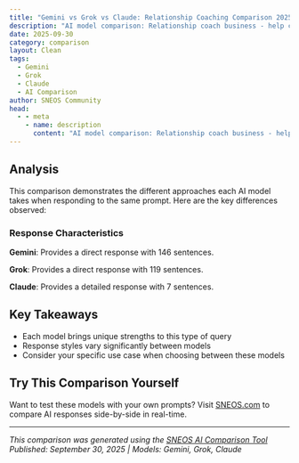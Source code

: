 ```yaml
---
title: "Gemini vs Grok vs Claude: Relationship Coaching Comparison 2025"
description: "AI model comparison: Relationship coach business - help couples communicate better..."
date: 2025-09-30
category: comparison
layout: Clean
tags:
  - Gemini
  - Grok
  - Claude
  - AI Comparison
author: SNEOS Community
head:
  - - meta
    - name: description
      content: "AI model comparison: Relationship coach business - help couples communicate better..."
---
```


<ChatComparison
  title="Gemini vs Grok vs Claude: Relationship Coaching Comparison 2025"
  prompt="Relationship coach business - help couples communicate better"
  :responses='{
    "Gemini": "Okay, let\u0027s break down how to build a successful relationship coaching business focused on improving couple\u0027s communication. This will cover everything from defining your niche to marketing and pricing.\n\n**I. Defining Your Niche and Ideal Client**\n\n*   **General Communication Issues are Broad:** Think about what specific communication problems you want to solve. This will make your marketing more effective.\n    *   **Examples of Niches:**\n        *   Conflict Resolution: Helping couples navigate arguments constructively.\n        *   Intimacy and Connection: Improving emotional and physical intimacy through communication.\n        *   Communication After Infidelity: Rebuilding trust and communication after an affair.\n        *   Communication in Blended Families: Addressing communication challenges in step-parenting situations.\n        *   Communication Before Marriage (Pre-marital counseling): Setting healthy communication patterns for the future.\n        *   Communication with Specific Personality Types: Tailoring communication strategies to different personality styles (e.g., introverts vs. extroverts).\n        *   Communication After Having Children: Addressing the communication shift after becoming parents\n        *   Communication for Long-Distance Relationships: Strategies to maintain connection through distance.\n\n*   **Ideal Client Profile:** Once you\u0027ve chosen a niche, create a detailed profile of your ideal client:\n    *   **Demographics:** Age range, relationship stage (dating, engaged, married, long-term partnership), socioeconomic status.\n    *   **Psychographics:** Values, beliefs, pain points, goals, frustrations, what keeps them up at night. What are their biggest fears about their relationship?  What are their hopes and dreams for their relationship?\n    *   **Specific Problems:** What specific communication issues are they facing? Are they arguing constantly? Do they feel unheard? Are they struggling to express their needs?\n    *   **Example:** \u0022My ideal client is a married couple in their late 30s to early 50s, both working professionals, who have been together for 10\u002B years. They love each other but are stuck in negative communication patterns, leading to frequent arguments and emotional distance. They value family, connection, and personal growth, but are struggling to prioritize their relationship amidst busy lives. They want to rediscover intimacy and learn to communicate effectively to resolve conflicts and feel closer.\u0022\n\n**II. Develop Your Coaching Program and Methodology**\n\n*   **Core Philosophy:**  What is your underlying approach to helping couples communicate better?  What principles guide your work?\n    *   Examples: Attachment Theory, Nonviolent Communication (NVC), Gottman Method, Solution-Focused Therapy, Cognitive Behavioral Therapy (CBT) adapted for couples.  **Crucially, clarify that you are a coach, not a therapist.** You will be using coaching techniques, not providing therapy.\n*   **Program Structure:**\n    *   **Length:** How long is your program (e.g., 6 weeks, 12 weeks, ongoing)?\n    *   **Frequency:** How often do you meet with clients (e.g., weekly, bi-weekly)?\n    *   **Format:** Individual sessions, group sessions, workshops, online courses, or a combination?\n    *   **Content:** What specific topics and skills will you cover? (See examples below)\n*   **Key Skills and Topics to Cover:**\n    *   **Active Listening:** Techniques for truly hearing and understanding your partner.\n    *   **Empathy:** Developing the ability to understand and share your partner\u0027s feelings.\n    *   **Expressing Needs and Feelings Clearly:** Using \u0022I\u0022 statements and avoiding blame.\n    *   **Conflict Resolution Strategies:**  Fair fighting rules, compromise, negotiation.\n    *   **Identifying Communication Patterns:** Recognizing and breaking negative cycles (e.g., criticism, defensiveness, stonewalling, contempt - The Four Horsemen of the Apocalypse from Gottman).\n    *   **Nonverbal Communication:** Understanding body language, tone of voice, and facial expressions.\n    *   **Building Emotional Intimacy:**  Creating a safe space for vulnerability and connection.\n    *   **Setting Boundaries:** Establishing healthy limits in the relationship.\n    *   **Appreciation and Affirmation:** Regularly expressing gratitude and love.\n    *   **Understanding Love Languages:** Identifying and meeting each other\u0027s emotional needs.\n*   **Tools and Resources:**\n    *   Worksheets, exercises, assessments (e.g., communication style quizzes).\n    *   Recommended reading lists, articles, videos.\n    *   Templates for communication scripts (e.g., how to initiate a difficult conversation).\n*   **Example Program Structure:**\n    *   **Week 1:**  Assessment and Goal Setting: Identify communication challenges and desired outcomes.\n    *   **Week 2:**  Active Listening and Empathy: Learn and practice techniques for truly hearing each other.\n    *   **Week 3:**  Expressing Needs and Feelings: Use \u0022I\u0022 statements and avoid blame.\n    *   **Week 4:**  Conflict Resolution: Learn fair fighting rules and strategies for compromise.\n    *   **Week 5:**  Breaking Negative Patterns: Identify and interrupt unhealthy communication cycles.\n    *   **Week 6:**  Building Emotional Intimacy: Creating a safe space for vulnerability and connection.\n\n**III. Legal and Ethical Considerations**\n\n*   **Business Structure:** Choose a legal structure for your business (sole proprietorship, LLC, etc.). Consult with a lawyer or accountant.\n*   **Insurance:**  Consider professional liability insurance (also known as errors and omissions insurance).\n*   **Contracts:**  Use a clear and comprehensive coaching agreement that outlines:\n    *   Services provided.\n    *   Fees and payment schedule.\n    *   Cancellation policy.\n    *   Confidentiality policy.\n    *   Disclaimer: **Clearly state that you are a coach, not a therapist, and your services are not a substitute for therapy.**  Emphasize that you do not diagnose or treat mental health conditions.  Recommend seeking professional mental health support if needed.\n*   **Confidentiality:**  Maintain strict confidentiality of client information.  Understand the limits of confidentiality (e.g., mandatory reporting of abuse).\n*   **Ethical Guidelines:**  Adhere to ethical guidelines for coaching professionals.\n\n**IV. Branding and Marketing**\n\n*   **Business Name and Logo:**  Choose a name that reflects your niche and target audience.  Create a professional logo and branding elements.\n*   **Website:**  A professional website is essential.  Include:\n    *   Information about your services, programs, and methodology.\n    *   Your bio and qualifications.\n    *   Client testimonials.\n    *   A blog or resource section with helpful articles and tips.\n    *   A contact form and booking system.\n*   **Social Media:**  Use social media platforms (e.g., Facebook, Instagram, LinkedIn, TikTok) to:\n    *   Share valuable content related to relationship communication.\n    *   Engage with your target audience.\n    *   Promote your services and programs.\n    *   Run targeted ads.\n*   **Content Marketing:**\n    *   Create blog posts, articles, videos, and podcasts on topics related to your niche.\n    *   Offer free resources (e.g., checklists, guides, webinars) to attract leads.\n*   **Networking:**\n    *   Connect with other professionals in related fields (e.g., therapists, counselors, marriage officiants).\n    *   Attend workshops and conferences.\n*   **Partnerships:**\n    *   Partner with businesses that serve your target audience (e.g., wedding planners, divorce attorneys, parenting organizations).\n*   **Search Engine Optimization (SEO):** Optimize your website and content for relevant keywords so people can find you when searching online.\n\n**V. Pricing and Packages**\n\n*   **Research Market Rates:**  Investigate what other relationship coaches in your area (or online) are charging.\n*   **Consider Your Value:**  Factor in your experience, expertise, and the value you provide to your clients.\n*   **Pricing Models:**\n    *   **Hourly Rate:** Charge a fixed rate per session.\n    *   **Package Pricing:** Offer packages that include a set number of sessions, resources, and support.  Packages are often more appealing to clients.\n    *   **Membership Model:** Offer ongoing support and resources for a monthly fee.\n*   **Example Pricing:**\n    *   Individual Session: $150-$300 per session.\n    *   6-Week Program: $900-$1800.\n    *   12-Week Program: $1800-$3600.\n*   **Payment Options:**  Accept credit cards, online payments (e.g., PayPal, Stripe), and other convenient payment methods.\n*   **Discounts and Payment Plans:**  Consider offering discounts or payment plans to make your services more accessible.\n\n**VI. Sales and Client Onboarding**\n\n*   **Free Consultation:**  Offer a free initial consultation to discuss the client\u0027s needs and determine if you are a good fit.\n*   **Build Rapport:**  Connect with potential clients on a personal level and demonstrate empathy and understanding.\n*   **Highlight the Benefits:**  Focus on the positive outcomes of your coaching program (e.g., improved communication, increased intimacy, reduced conflict).\n*   **Address Objections:**  Be prepared to address common objections (e.g., cost, time commitment).\n*   **Clear Onboarding Process:**  Once a client signs up, provide them with clear instructions on what to expect, how to schedule sessions, and how to access resources.\n\n**VII. Ongoing Learning and Development**\n\n*   **Stay Up-to-Date:**  Continuously learn about the latest research and best practices in relationship communication.\n*   **Seek Mentorship:**  Find a mentor who can provide guidance and support.\n*   **Attend Training:**  Attend workshops, conferences, and training programs to enhance your skills.\n*   **Self-Care:**  Practice self-care to avoid burnout and maintain your well-being.\n\n**Key Considerations:**\n\n*   **Results-Oriented:** Focus on delivering tangible results for your clients. Track their progress and celebrate their successes.\n*   **Client Testimonials:**  Gather client testimonials to build social proof and attract new clients.\n*   **Be Authentic:**  Be genuine and authentic in your interactions with clients.\n*   **Passion and Commitment:**  Your passion for helping couples communicate better will be contagious and inspire your clients to make positive changes.\n\nBy following these steps, you can create a thriving relationship coaching business that helps couples build stronger, more fulfilling relationships. Good luck!\n",
    "Grok": "Starting a relationship coaching business focused on helping couples communicate better is a rewarding venture, as effective communication is the foundation of healthy relationships. Below is a comprehensive guide to help you establish and grow your business in this field:\n\n---\n\n### **1. Define Your Niche and Expertise**\nBefore launching, clarify your focus and establish your credibility in the area of couple communication.\n- **Specialization:** While your niche is already \u0022helping couples communicate better,\u0022 consider sub-niches such as:\n  - Newlyweds adjusting to marriage.\n  - Long-term couples dealing with conflict or disconnection.\n  - Couples in specific cultural or religious contexts.\n  - Couples facing unique challenges (e.g., long-distance, infidelity recovery, or parenting conflicts).\n- **Your Background:** Highlight any relevant qualifications, such as:\n  - Certifications in relationship coaching, counseling, or therapy (e.g., Gottman Method, Imago Therapy, or ICF certification for coaching).\n  - Personal experience or success stories (if applicable and appropriate to share).\n  - Training in communication techniques, conflict resolution, or emotional intelligence.\n\n**Action Step:** Write a personal mission statement for your business (e.g., \u0022I help couples rebuild trust and connection through practical communication tools\u0022).\n\n---\n\n### **2. Develop Your Coaching Framework**\nCreate a structured approach to help couples improve their communication skills. This will make your services more tangible and effective.\n- **Key Areas to Address:**\n  - Active listening skills.\n  - Expressing needs and emotions without blame (e.g., using \u201CI\u201D statements).\n  - Managing conflict constructively.\n  - Understanding love languages and communication styles.\n  - Rebuilding trust after misunderstandings or hurt.\n- **Tools and Techniques:**\n  - Use evidence-based methods like the Gottman Method (focuses on building friendship and managing conflict) or Nonviolent Communication (NVC).\n  - Create exercises for couples to practice at home (e.g., mirroring, daily check-ins, or gratitude practices).\n- **Session Format:**\n  - Offer one-on-one sessions with both partners.\n  - Group workshops or online courses for broader reach.\n  - Provide actionable homework or follow-up tasks.\n\n**Action Step:** Design a signature program (e.g., a 6-week \u201CCommunicate to Connect\u201D program) with clear steps and outcomes.\n\n---\n\n### **3. Build Your Business Foundation**\nSet up the legal, financial, and branding aspects of your relationship coaching business.\n- **Legal Structure:** Register your business as an LLC or sole proprietorship, depending on your location and goals. Consult a local business advisor or attorney.\n- **Insurance:** Consider professional liability insurance to protect yourself in case of disputes.\n- **Pricing:** Research market rates for relationship coaching in your area. Common pricing models include:\n  - Hourly rates ($100\u2013$300/hour).\n  - Packages (e.g., $1,000 for 6 sessions).\n  - Workshops or online courses ($50\u2013$500 per couple).\n- **Branding:**\n  - Choose a business name that reflects empathy and connection (e.g., \u201CHeartfelt Harmony\u201D or \u201CBridge the Gap Coaching\u201D).\n  - Develop a logo, website, and tagline (e.g., \u201CHelping Couples Speak, Listen, and Love Again\u201D).\n- **Online Presence:**\n  - Build a professional website with testimonials, services, and a blog on communication tips.\n  - Use social media to share bite-sized advice (e.g., Instagram reels with quick communication tips).\n\n**Action Step:** Create a simple website using platforms like Wix or Squarespace with pages for \u201CAbout Me,\u201D \u201CServices,\u201D and \u201CContact.\u201D\n\n---\n\n### **4. Market Your Services**\nAttract clients by showcasing your expertise and building trust.\n- **Target Audience:** Focus on couples who are motivated to improve their relationship but may not need clinical therapy (e.g., couples seeking proactive growth or conflict resolution).\n- **Marketing Strategies:**\n  - **Content Marketing:** Write blogs or create videos on topics like \u201C5 Ways to Stop Arguments Before They Start\u201D or \u201CHow to Really Listen to Your Partner.\u201D\n  - **Social Media:** Share relatable memes, tips, and success stories on platforms like Instagram, Pinterest, and TikTok.\n  - **Local Outreach:** Partner with wedding planners, churches, or community centers to offer workshops or talks.\n  - **Referrals:** Offer incentives for past clients to refer new couples (e.g., a discount on a future session).\n  - **Paid Ads:** Run targeted ads on Facebook or Google focusing on keywords like \u201Ccouples communication help\u201D or \u201Crelationship coaching near me.\u201D\n- **Networking:** Join professional organizations like the International Coach Federation (ICF) or local networking groups to build credibility and connections.\n\n**Action Step:** Create a free downloadable resource (e.g., \u201C7-Day Communication Challenge for Couples\u201D) to capture leads on your website.\n\n---\n\n### **5. Deliver Exceptional Value**\nYour success depends on the results you help couples achieve. Focus on creating a safe, supportive environment.\n- **Initial Assessment:** Start with a consultation to understand the couple\u2019s communication struggles and goals.\n- **Personalized Approach:** Tailor your sessions to their unique needs rather than using a one-size-fits-all method.\n- **Safe Space:** Encourage honesty and vulnerability by modeling empathy and neutrality (avoid taking sides).\n- **Follow-Up:** Check in with clients after sessions to see how they\u2019re implementing your advice and adjust strategies as needed.\n\n**Action Step:** Develop a client intake form to gather background info on the couple before your first session.\n\n---\n\n### **6. Scale Your Business**\nOnce you\u2019ve established a client base, look for ways to reach more people and diversify income.\n- **Group Programs:** Host workshops or webinars on communication topics for multiple couples at once.\n- **Online Courses:** Create self-paced digital products (e.g., a video course on \u201CMastering Difficult Conversations\u201D).\n- **Books or Resources:** Write an eBook or publish printable workbooks for couples to use at home.\n- **Speaking Engagements:** Offer to speak at events or podcasts about relationship communication.\n- **Hire Coaches:** As demand grows, train other coaches to work under your brand.\n\n**Action Step:** Record a free webinar or workshop and repurpose it into a paid online course.\n\n---\n\n### **7. Maintain Professional Growth**\nStay updated on relationship coaching trends and improve your skills continuously.\n- **Certifications:** Pursue advanced training in areas like couples therapy techniques, emotional intelligence, or mindfulness.\n- **Reading:** Study books like *The Seven Principles for Making Marriage Work* by John Gottman or *Nonviolent Communication* by Marshall Rosenberg.\n- **Community:** Join forums or groups for relationship coaches to exchange ideas and stay inspired.\n\n**Action Step:** Commit to one professional development activity per quarter (e.g., a course, conference, or book).\n\n---\n\n### **Sample Business Plan Outline**\n**Business Name:** [Your Business Name]  \n**Mission Statement:** Helping couples build stronger connections through effective communication.  \n**Services:**  \n- 1:1 coaching sessions for couples.  \n- Group workshops on communication skills.  \n- Online course or digital resources.  \n**Target Market:** Engaged or married couples aged 25\u201345 seeking to improve communication.  \n**Marketing:** Social media, content marketing (blogs/videos), local partnerships, and paid ads.  \n**Pricing:** $150/hour for 1:1 sessions; $500 for 4-session package; $200 for workshops.  \n**Goals:**  \n- Short-term: Secure 5 clients in the first 3 months.  \n- Long-term: Launch an online course within 1 year and achieve $5,000/month in revenue.\n\n---\n\n### **Key Tips for Success**\n- **Build Trust:** Couples share vulnerable information, so prioritize confidentiality and empathy.\n- **Stay Neutral:** Avoid taking sides; your role is to facilitate, not judge.\n- **Focus on Results:** Highlight tangible outcomes (e.g., reduced arguments, increased intimacy) to retain clients.\n- **Leverage Testimonials:** Share success stories (with permission) to attract new clients.\n\nStarting a relationship coaching business is not just about business growth\u2014it\u2019s about making a real impact on people\u2019s lives. By helping couples communicate better, you\u2019re contributing to stronger, happier relationships. If you\u2019d like help with specific aspects, such as marketing strategies or creating a signature program, let me know!",
    "Claude": "Here\u0027s a comprehensive framework for launching your relationship coaching business:\n\n## Business Foundation\n\n**Service Offerings:**\n- 1:1 couple coaching sessions\n- Communication skills workshops\n- Online courses/programs\n- Relationship assessments\n- Pre-marital counseling\n- Crisis intervention sessions\n\n**Target Market:**\n- Engaged couples preparing for marriage\n- Couples experiencing communication breakdowns\n- Long-term relationships seeking improvement\n- Post-conflict couples wanting to rebuild\n\n## Getting Started\n\n**Essential Qualifications:**\n- Relationship coaching certification (ICF accredited preferred)\n- Training in communication frameworks (Gottman Method, EFT, etc.)\n- Basic business/marketing knowledge\n- Liability insurance\n\n**Initial Setup:**\n- Business registration and licensing\n- Professional website with booking system\n- Secure video conferencing platform\n- Client intake forms and assessments\n- Payment processing system\n\n## Service Structure\n\n**Session Framework:**\n1. Initial assessment (individual \u002B joint sessions)\n2. Goal setting and action planning\n3. Communication technique training\n4. Practice exercises and homework\n5. Progress reviews and adjustments\n\n**Pricing Strategy:**\n- Discovery session: $50-100\n- Individual sessions: $100-200/hour\n- Package deals: 6-session bundles with discount\n- Group workshops: $75-150 per couple\n\n## Marketing Approaches\n\n**Content Marketing:**\n- Blog about communication tips\n- Social media relationship advice\n- YouTube videos demonstrating techniques\n- Podcast appearances\n- Email newsletter with weekly tips\n\n**Referral Network:**\n- Marriage therapists\n- Wedding planners\n- Religious leaders\n- Life coaches\n- Family lawyers\n\nWould you like me to elaborate on any specific aspect, such as certification requirements or marketing strategies?"
  }'
  published-date="16:44"
/>

## Analysis

This comparison demonstrates the different approaches each AI model takes when responding to the same prompt. Here are the key differences observed:

### Response Characteristics

**Gemini**: Provides a direct response with 146 sentences. 

**Grok**: Provides a direct response with 119 sentences. 

**Claude**: Provides a detailed response with 7 sentences. 

## Key Takeaways

- Each model brings unique strengths to this type of query
- Response styles vary significantly between models
- Consider your specific use case when choosing between these models

## Try This Comparison Yourself

Want to test these models with your own prompts? Visit [SNEOS.com](https://sneos.com) to compare AI responses side-by-side in real-time.

---

*This comparison was generated using the [SNEOS AI Comparison Tool](https://sneos.com)*
*Published: September 30, 2025 | Models: Gemini, Grok, Claude*
